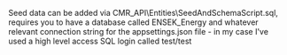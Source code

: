 Seed data can be added via CMR_API\Entities\SeedAndSchemaScript.sql, requires you to have a database called ENSEK_Energy and whatever relevant connection string for the appsettings.json file - in my case I've used a high level access SQL login called test/test
